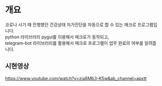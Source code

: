 개요 
==
코로나 시기 때 진행했던 건강상태 자가진단을 자동으로 할 수 있는 매크로 프로그램입니다.  
python 라이브러리 pygui를 이용해서 매크로가 동작되고,   
telegram-bot 라이브러리를 활용해서 매크로 프로그램이 업무 완료의 여부를 알려줍니다.

시현영상
--
https://www.youtube.com/watch?v=zia8Mb3-K5w&ab_channel=apxtt
